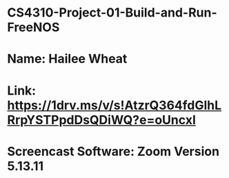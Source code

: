 # CS4310-Project-01-Build-and-Run-FreeNOS

# Name: Hailee Wheat
# Link: https://1drv.ms/v/s!AtzrQ364fdGlhLRrpYSTPpdDsQDiWQ?e=oUncxI
# Screencast Software: Zoom Version 5.13.11
